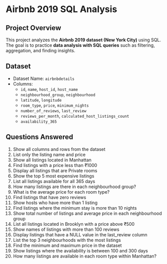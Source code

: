 # Airbnb 2019 SQL Analysis

## Project Overview
This project analyzes the **Airbnb 2019 dataset (New York City)** using SQL.  
The goal is to practice **data analysis with SQL queries** such as filtering, aggregation, and finding insights.

## Dataset
- Dataset Name: `airbnbdetails`
- Columns:
  - `id`, `name`, `host_id`, `host_name`
  - `neighbourhood_group`, `neighbourhood`
  - `latitude`, `longitude`
  - `room_type`, `price`, `minimum_nights`
  - `number_of_reviews`, `last_review`
  - `reviews_per_month`, `calculated_host_listings_count`
  - `availability_365`

## Questions Answered
1. Show all columns and rows from the dataset  
2. List only the listing name and price  
3. Show all listings located in Manhattan  
4. Find listings with a price less than ₹1000  
5. Display all listings that are Private rooms  
6. Show the top 5 most expensive listings  
7. List all listings available for all 365 days  
8. How many listings are there in each neighbourhood group?  
9. What is the average price for each room type?  
10. Find listings that have zero reviews  
11. Show hosts who have more than 1 listing  
12. Find listings where the minimum stay is more than 10 nights  
13. Show total number of listings and average price in each neighbourhood group  
14. List all listings located in Brooklyn with a price above ₹500  
15. Show names of listings with more than 100 reviews  
16. Display listings that have a NULL value in the last_review column  
17. List the top 3 neighbourhoods with the most listings  
18. Find the minimum and maximum price in the dataset  
19. Show listings where the availability is between 100 and 300 days  
20. How many listings are available in each room type within Manhattan?
